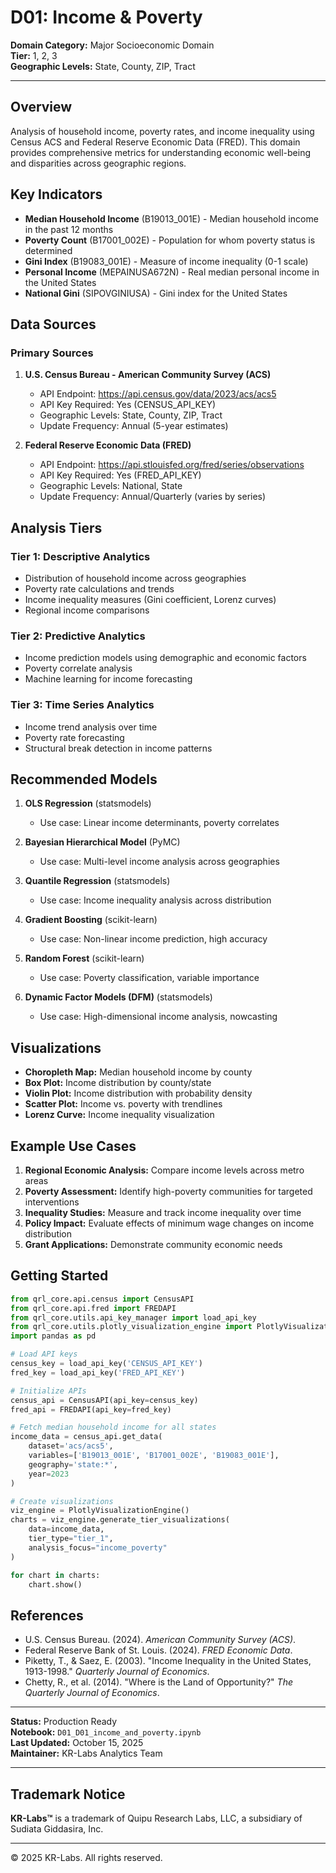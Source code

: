 # D01: Income & Poverty

**Domain Category:** Major Socioeconomic Domain  
**Tier:** 1, 2, 3  
**Geographic Levels:** State, County, ZIP, Tract

---

## Overview

Analysis of household income, poverty rates, and income inequality using Census ACS and Federal Reserve Economic Data (FRED). This domain provides comprehensive metrics for understanding economic well-being and disparities across geographic regions.

## Key Indicators

- **Median Household Income** (B19013_001E) - Median household income in the past 12 months
- **Poverty Count** (B17001_002E) - Population for whom poverty status is determined
- **Gini Index** (B19083_001E) - Measure of income inequality (0-1 scale)
- **Personal Income** (MEPAINUSA672N) - Real median personal income in the United States
- **National Gini** (SIPOVGINIUSA) - Gini index for the United States

## Data Sources

### Primary Sources

1. **U.S. Census Bureau - American Community Survey (ACS)**
   - API Endpoint: https://api.census.gov/data/2023/acs/acs5
   - API Key Required: Yes (CENSUS_API_KEY)
   - Geographic Levels: State, County, ZIP, Tract
   - Update Frequency: Annual (5-year estimates)

2. **Federal Reserve Economic Data (FRED)**
   - API Endpoint: https://api.stlouisfed.org/fred/series/observations
   - API Key Required: Yes (FRED_API_KEY)
   - Geographic Levels: National, State
   - Update Frequency: Annual/Quarterly (varies by series)

## Analysis Tiers

### Tier 1: Descriptive Analytics
- Distribution of household income across geographies
- Poverty rate calculations and trends
- Income inequality measures (Gini coefficient, Lorenz curves)
- Regional income comparisons

### Tier 2: Predictive Analytics
- Income prediction models using demographic and economic factors
- Poverty correlate analysis
- Machine learning for income forecasting

### Tier 3: Time Series Analytics
- Income trend analysis over time
- Poverty rate forecasting
- Structural break detection in income patterns

## Recommended Models

1. **OLS Regression** (statsmodels)
   - Use case: Linear income determinants, poverty correlates

2. **Bayesian Hierarchical Model** (PyMC)
   - Use case: Multi-level income analysis across geographies

3. **Quantile Regression** (statsmodels)
   - Use case: Income inequality analysis across distribution

4. **Gradient Boosting** (scikit-learn)
   - Use case: Non-linear income prediction, high accuracy

5. **Random Forest** (scikit-learn)
   - Use case: Poverty classification, variable importance

6. **Dynamic Factor Models (DFM)** (statsmodels)
   - Use case: High-dimensional income analysis, nowcasting

## Visualizations

- **Choropleth Map:** Median household income by county
- **Box Plot:** Income distribution by county/state
- **Violin Plot:** Income distribution with probability density
- **Scatter Plot:** Income vs. poverty with trendlines
- **Lorenz Curve:** Income inequality visualization

## Example Use Cases

1. **Regional Economic Analysis:** Compare income levels across metro areas
2. **Poverty Assessment:** Identify high-poverty communities for targeted interventions
3. **Inequality Studies:** Measure and track income inequality over time
4. **Policy Impact:** Evaluate effects of minimum wage changes on income distribution
5. **Grant Applications:** Demonstrate community economic needs

## Getting Started

```python
from qrl_core.api.census import CensusAPI
from qrl_core.api.fred import FREDAPI
from qrl_core.utils.api_key_manager import load_api_key
from qrl_core.utils.plotly_visualization_engine import PlotlyVisualizationEngine
import pandas as pd

# Load API keys
census_key = load_api_key('CENSUS_API_KEY')
fred_key = load_api_key('FRED_API_KEY')

# Initialize APIs
census_api = CensusAPI(api_key=census_key)
fred_api = FREDAPI(api_key=fred_key)

# Fetch median household income for all states
income_data = census_api.get_data(
    dataset='acs/acs5',
    variables=['B19013_001E', 'B17001_002E', 'B19083_001E'],
    geography='state:*',
    year=2023
)

# Create visualizations
viz_engine = PlotlyVisualizationEngine()
charts = viz_engine.generate_tier_visualizations(
    data=income_data,
    tier_type="tier_1",
    analysis_focus="income_poverty"
)

for chart in charts:
    chart.show()
```

## References

- U.S. Census Bureau. (2024). *American Community Survey (ACS)*.
- Federal Reserve Bank of St. Louis. (2024). *FRED Economic Data*.
- Piketty, T., & Saez, E. (2003). "Income Inequality in the United States, 1913-1998." *Quarterly Journal of Economics*.
- Chetty, R., et al. (2014). "Where is the Land of Opportunity?" *The Quarterly Journal of Economics*.

---

**Status:** Production Ready  
**Notebook:** `D01_D01_income_and_poverty.ipynb`  
**Last Updated:** October 15, 2025  
**Maintainer:** KR-Labs Analytics Team

---

## Trademark Notice

**KR-Labs™** is a trademark of Quipu Research Labs, LLC, a subsidiary of Sudiata Giddasira, Inc.

---

© 2025 KR-Labs. All rights reserved.
